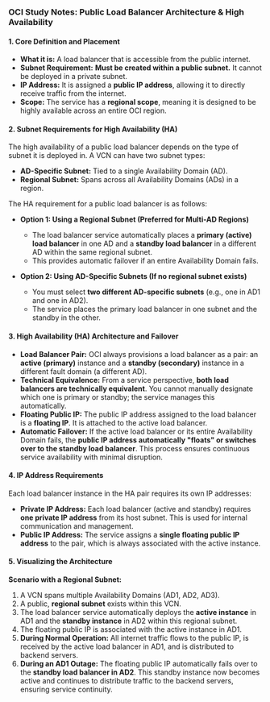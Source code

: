### **OCI Study Notes: Public Load Balancer Architecture & High Availability**

#### **1. Core Definition and Placement**

*   **What it is:** A load balancer that is accessible from the public internet.
*   **Subnet Requirement:** **Must be created within a public subnet.** It cannot be deployed in a private subnet.
*   **IP Address:** It is assigned a **public IP address**, allowing it to directly receive traffic from the internet.
*   **Scope:** The service has a **regional scope**, meaning it is designed to be highly available across an entire OCI region.

#### **2. Subnet Requirements for High Availability (HA)**

The high availability of a public load balancer depends on the type of subnet it is deployed in. A VCN can have two subnet types:

*   **AD-Specific Subnet:** Tied to a single Availability Domain (AD).
*   **Regional Subnet:** Spans across all Availability Domains (ADs) in a region.

The HA requirement for a public load balancer is as follows:

*   **Option 1: Using a Regional Subnet (Preferred for Multi-AD Regions)**
    *   The load balancer service automatically places a **primary (active) load balancer** in one AD and a **standby load balancer** in a different AD within the same regional subnet.
    *   This provides automatic failover if an entire Availability Domain fails.

*   **Option 2: Using AD-Specific Subnets (If no regional subnet exists)**
    *   You must select **two different AD-specific subnets** (e.g., one in AD1 and one in AD2).
    *   The service places the primary load balancer in one subnet and the standby in the other.

#### **3. High Availability (HA) Architecture and Failover**

*   **Load Balancer Pair:** OCI always provisions a load balancer as a pair: an **active (primary)** instance and a **standby (secondary)** instance in a different fault domain (a different AD).
*   **Technical Equivalence:** From a service perspective, **both load balancers are technically equivalent**. You cannot manually designate which one is primary or standby; the service manages this automatically.
*   **Floating Public IP:** The public IP address assigned to the load balancer is a **floating IP**. It is attached to the active load balancer.
*   **Automatic Failover:** If the active load balancer or its entire Availability Domain fails, the **public IP address automatically "floats" or switches over to the standby load balancer**. This process ensures continuous service availability with minimal disruption.

#### **4. IP Address Requirements**

Each load balancer instance in the HA pair requires its own IP addresses:

*   **Private IP Address:** Each load balancer (active and standby) requires **one private IP address** from its host subnet. This is used for internal communication and management.
*   **Public IP Address:** The service assigns a **single floating public IP address** to the pair, which is always associated with the active instance.

#### **5. Visualizing the Architecture**

**Scenario with a Regional Subnet:**
1.  A VCN spans multiple Availability Domains (AD1, AD2, AD3).
2.  A public, **regional subnet** exists within this VCN.
3.  The load balancer service automatically deploys the **active instance** in AD1 and the **standby instance** in AD2 within this regional subnet.
4.  The floating public IP is associated with the active instance in AD1.
5.  **During Normal Operation:** All internet traffic flows to the public IP, is received by the active load balancer in AD1, and is distributed to backend servers.
6.  **During an AD1 Outage:** The floating public IP automatically fails over to the **standby load balancer in AD2**. This standby instance now becomes active and continues to distribute traffic to the backend servers, ensuring service continuity.